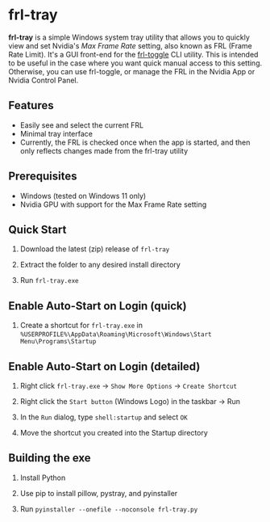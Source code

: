 # frl-tray
**frl-tray** is a simple Windows system tray utility that allows you to quickly view and set Nvidia's *Max Frame Rate* setting, also known as FRL (Frame Rate Limit). It's a GUI front-end for the [frl-toggle](https://github.com/FrogTheFrog/frl-toggle) CLI utility. This is intended to be useful in the case where you want quick manual access to this setting. Otherwise, you can use frl-toggle, or manage the FRL in the Nvidia App or Nvidia Control Panel.

## Features

- Easily see and select the current FRL
- Minimal tray interface
- Currently, the FRL is checked once when the app is started, and then only reflects changes made from the frl-tray utility

## Prerequisites

- Windows (tested on Windows 11 only)
- Nvidia GPU with support for the Max Frame Rate setting

## Quick Start

1. Download the latest (zip) release of `frl-tray`

2. Extract the folder to any desired install directory

3. Run `frl-tray.exe`

## Enable Auto-Start on Login (quick)

1. Create a shortcut for `frl-tray.exe` in `%USERPROFILE%\AppData\Roaming\Microsoft\Windows\Start Menu\Programs\Startup`

## Enable Auto-Start on Login (detailed)

1. Right click `frl-tray.exe` -> `Show More Options` -> `Create Shortcut`

2. Right click the `Start button` (Windows Logo) in the taskbar -> Run

3. In the `Run` dialog, type `shell:startup` and select `OK`

4. Move the shortcut you created into the Startup directory

## Building the exe

1. Install Python

2. Use pip to install pillow, pystray, and pyinstaller

3. Run `pyinstaller --onefile --noconsole frl-tray.py`
